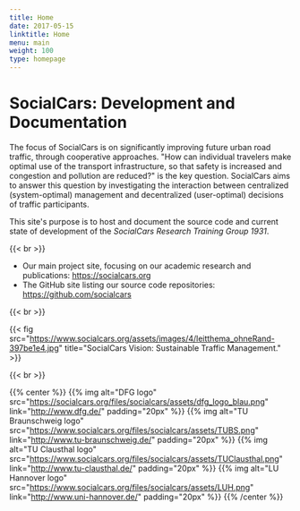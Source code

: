 ```yaml
---
title: Home
date: 2017-05-15
linktitle: Home
menu: main
weight: 100
type: homepage
---
```


# SocialCars: Development and Documentation

The focus of SocialCars is on significantly improving future urban road traffic, through cooperative approaches.
"How can individual travelers make optimal use of the transport infrastructure, so that safety is increased and congestion and pollution are reduced?" is the key question.
SocialCars aims to answer this question by investigating the interaction between centralized (system-optimal) management and decentralized (user-optimal) decisions of traffic participants.

This site's purpose is to host and document the source code and current state of development of the *SocialCars Research Training Group 1931*.

{{< br >}}

* Our main project site, focusing on our academic research and publications: https://socialcars.org
* The GitHub site listing our source code repositories: https://github.com/socialcars

{{< br >}}

{{< fig src="https://www.socialcars.org/assets/images/4/leitthema_ohneRand-397be1e4.jpg" title="SocialCars Vision: Sustainable Traffic Management." >}}

{{< br >}}

{{% center %}}
{{% img alt="DFG logo" src="https://socialcars.org/files/socialcars/assets/dfg_logo_blau.png" link="http://www.dfg.de/" padding="20px" %}}
{{% img alt="TU Braunschweig logo" src="https://www.socialcars.org/files/socialcars/assets/TUBS.png" link="http://www.tu-braunschweig.de/" padding="20px" %}}
{{% img alt="TU Clausthal logo" src="https://www.socialcars.org/files/socialcars/assets/TUClausthal.png" link="http://www.tu-clausthal.de/" padding="20px" %}}
{{% img alt="LU Hannover logo" src="https://www.socialcars.org/files/socialcars/assets/LUH.png" link="http://www.uni-hannover.de/" padding="20px" %}}
{{% /center %}}
